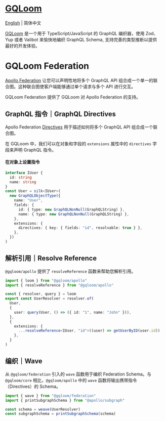 # [GQLoom](../../README.zh-CN.md)

[English](./README.md) | 简体中文

[GQLoom](../../README.zh-CN.md) 是一个用于 TypeScript/JavaScript 的 GraphQL 编织器，使用 Zod、Yup 或者 Valibot 来愉快地编织 GraphQL Schema, 支持完善的类型推断以提供最好的开发体验。

# GQLoom Federation

[Apollo Federation](https://www.apollographql.com/docs/federation/) 让您可以声明性地将多个 GraphQL API 组合成一个单一的联合图。这种联合图使客户端能够通过单个请求与多个 API 进行交互。

GQLoom Federation 提供了 GQLoom 对 Apollo Federation 的支持。

## GraphQL 指令｜GraphQL Directives

Apollo Federation [Directives](https://www.apollographql.com/docs/federation/federated-schemas/federated-directives/) 用于描述如何将多个 GraphQL API 组合成一个联合图。

在 GQLoom 中，我们可以在对象和字段的 `extensions` 属性中的 `directives` 字段来声明 GraphQL 指令。

#### 在对象上设置指令

```ts
interface IUser {
  id: string
  name: string
}
const User = silk<IUser>(
  new GraphQLObjectType({
    name: "User",
    fields: {
      id: { type: new GraphQLNonNull(GraphQLString) },
      name: { type: new GraphQLNonNull(GraphQLString) },
    },
    extensions: {
      directives: { key: { fields: "id", resolvable: true } },
    },
  })
)
```

## 解析引用｜Resolve Reference

`@gqloom/apollo` 提供了 `resolveReference` 函数来帮助您解析引用。

```ts
import { loom } from "@gqloom/apollo"
import { resolveReference } from "@gqloom/apollo"

const { resolver, query } = loom
export const UserResolver = resolver.of(
  User,
  {
    user: query(User, () => ({ id: "1", name: "John" })),
  },
  {
    extensions: {
      ...resolveReference<IUser, "id">((user) => getUserByID(user.id)),
    },
  }
)
```

## 编织｜Wave

从 `@gqloom/federation` 引入的 `wave` 函数用于编织 Federation Schema。与 `@gqloom/core` 相比，`@gqloom/apollo` 中的 `wave` 函数将输出携带指令（Directives）的 Schema。

```ts
import { wave } from "@gqloom/federation"
import { printSubgraphSchema } from "@apollo/subgraph"

const schema = weave(UserResolver)
const subgraphSchema = printSubgraphSchema(schema)
```
